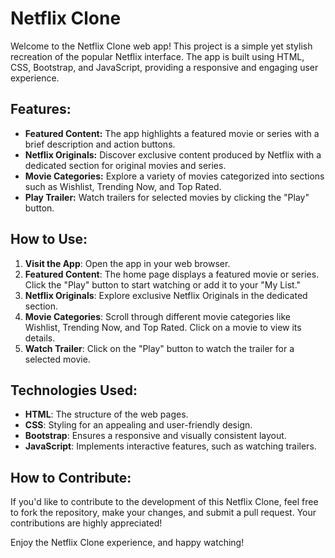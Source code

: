 # Netflix Clone
Welcome to the Netflix Clone web app! This project is a simple yet stylish recreation of the popular Netflix interface. The app is built using HTML, CSS, Bootstrap, and JavaScript, providing a responsive and engaging user experience.

## Features:
* **Featured Content:** The app highlights a featured movie or series with a brief description and action buttons.
* **Netflix Originals:** Discover exclusive content produced by Netflix with a dedicated section for original movies and series.
* **Movie Categories:** Explore a variety of movies categorized into sections such as Wishlist, Trending Now, and Top Rated.
* **Play Trailer:** Watch trailers for selected movies by clicking the "Play" button.

## How to Use:
1. **Visit the App**: Open the app in your web browser.
2. **Featured Content**: The home page displays a featured movie or series. Click the "Play" button to start watching or add it to your "My List."
3. **Netflix Originals**: Explore exclusive Netflix Originals in the dedicated section.
4. **Movie Categories**: Scroll through different movie categories like Wishlist, Trending Now, and Top Rated. Click on a movie to view its details.
5. **Watch Trailer**: Click on the "Play" button to watch the trailer for a selected movie.

## Technologies Used:
* **HTML**: The structure of the web pages.
* **CSS**: Styling for an appealing and user-friendly design.
* **Bootstrap**: Ensures a responsive and visually consistent layout.
* **JavaScript**: Implements interactive features, such as watching trailers.

## How to Contribute:
If you'd like to contribute to the development of this Netflix Clone, feel free to fork the repository, make your changes, and submit a pull request. Your contributions are highly appreciated!

Enjoy the Netflix Clone experience, and happy watching!



